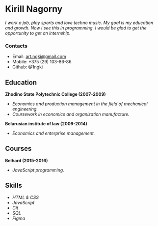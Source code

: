 # Kirill Nagorny

_I work a job, play sports and love techno music. My goal is my education and growth. Now I see this in programming. I would be glad to get the opportunity to get an internship._

### Contacts

- Email: art.ngki@gmail.com
- Mobile: +375 (29) 103-86-86
- Github: @1ngki

## Education

**Zhodino State Polytechnic College (2007-2009)**

- _Economics and production management in the field of mechanical engineering._
- _Coursework in economics and organization manufacture._

**Belarusian institute of law (2009-2014)**

- _Economics and enterprise management._

## Courses

**Belhard (2015-2016)**

- _JavaScript programming._

## Skills

- _HTML & CSS_
- _JavaScript_
- _Git_
- _SQL_
- _Figma_
